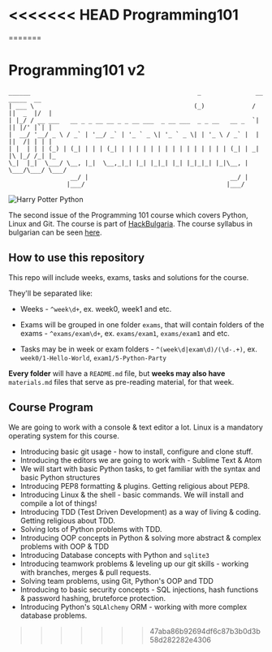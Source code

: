 <<<<<<< HEAD
Programming101
==============
=======
# Programming101 v2

    ______                                              _               __  _____  __  
    | ___ \                                            (_)             /  ||  _  |/  |
    | |_/ / __ ___   __ _ _ __ __ _ _ __ ___  _ __ ___  _ _ __   __ _  `| || |/' |`| |
    |  __/ '__/ _ \ / _` | '__/ _` | '_ ` _ \| '_ ` _ \| | '_ \ / _` |  | ||  /| | | |
    | |  | | | (_) | (_| | | | (_| | | | | | | | | | | | | | | | (_| | _| |\ |_/ /_| |_
    \_|  |_|  \___/ \__, |_|  \__,_|_| |_| |_|_| |_| |_|_|_| |_|\__, | \___/\___/ \___/
                     __/ |                                       __/ |
                    |___/                                       |___/

![Harry Potter Python](http://i.imgur.com/KGrV41o.png "It's cool, isn't it?")

The second issue of the Programming 101 course which covers Python, Linux and Git. The course is part of [HackBulgaria](http://hackbulgaria.com).
The course syllabus in bulgarian can be seen [here](https://hackbulgaria.com/course/Prog101-2/).


## How to use this repository

This repo will include weeks, exams, tasks and solutions for the course.


They'll be separated like:

* Weeks - `^week\d+`, ex. week0, week1 and etc.

* Exams will be grouped in one folder `exams`, that will contain folders of the exams - `^exams/exam\d+`,
ex. `exams/exam1`, `exams/exam1` and etc.

* Tasks may be in week or exam folders - `^(week\d|exam\d)/(\d-.+)`, ex. `week0/1-Hello-World`, `exam1/5-Python-Party`


**Every folder** will have a `README.md` file, but **weeks may also have** `materials.md` files that serve as pre-reading material,
for that week.

## Course Program

We are going to work with a console & text editor a lot. Linux is a mandatory operating system for this course.

* Introducing basic git usage - how to install, configure and clone stuff.
* Introducing the editors we are going to work with - Sublime Text & Atom
* We will start with basic Python tasks, to get familiar with the syntax and basic Python structures
* Introducing PEP8 formatting & plugins. Getting religious about PEP8.
* Introducing Linux & the shell - basic commands. We will install and compile a lot of things!
* Introducing TDD (Test Driven Development) as a way of living & coding. Getting religious about TDD.
* Solving lots of Python problems with TDD.
* Introducing OOP concepts in Python & solving more abstract & complex problems with OOP & TDD
* Introducing Database concepts with Python and `sqlite3`
* Introducing teamwork problems & leveling up our git skills - working with branches, merges & pull requests.
* Solving team problems, using Git, Python's OOP and TDD
* Introducing to basic security concepts - SQL injections, hash functions & password hashing, bruteforce protection.
* Introducing Python's `SQLAlchemy` ORM - working with more complex database problems.
>>>>>>> 47aba86b92694df6c87b3b0d3b58d282282e4306
